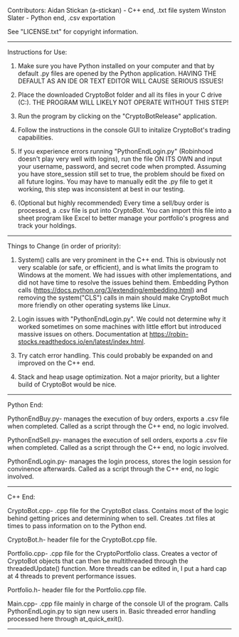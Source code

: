 Contributors:
Aidan Stickan (a-stickan) -  C++ end, .txt file system
Winston Slater - Python end, .csv exportation


See "LICENSE.txt" for copyright information.
________________________________________________________________________________________________________________________________________________________________________

Instructions for Use:
1. Make sure you have Python installed on your computer and that by default .py files are opened by the Python application. HAVING THE DEFAULT AS
   AN IDE OR TEXT EDITOR WILL CAUSE SERIOUS ISSUES!

2. Place the downloaded CryptoBot folder and all its files in your C drive (C:\). THE PROGRAM WILL LIKELY NOT OPERATE WITHOUT THIS STEP!

3. Run the program by clicking on the "CryptoBotRelease" application.

4. Follow the instructions in the console GUI to initalize CryptoBot's trading capabilities.

5. If you experience errors running "PythonEndLogin.py" (Robinhood doesn't play very well with logins), run the file ON ITS OWN
   and input your username, password, and secret code when prompted. Assuming you have store_session still set to true, the problem
   should be fixed on all future logins. You may have to manually edit the .py file to get it working, this step was inconsistent at best
   in our testing.

6. (Optional but highly recommended) Every time a sell/buy order is processed, a .csv file is put into CryptoBot. You can import this file
    into a sheet program like Excel to better manage your portfolio's progress and track your holdings.
________________________________________________________________________________________________________________________________________________________________________

Things to Change (in order of priority):

1. System() calls are very prominent in the C++ end. This is obviously not very scalable (or safe, or efficient), and is what limits the program 
   to Windows at the moment. We had issues with other implementations, and did not have time to resolve the issues behind them.
   Embedding Python calls (https://docs.python.org/3/extending/embedding.html) and removing the system("CLS") calls in main
   should make CryptoBot much more friendly on other operating systems like Linux.

2. Login issues with "PythonEndLogin.py". We could not determine why it worked sometimes on some machines with little effort but introduced massive
   issues on others. Documentation at https://robin-stocks.readthedocs.io/en/latest/index.html.

3. Try catch error handling. This could probably be expanded on and improved on the C++ end.

4. Stack and heap usage optimization. Not a major priority, but a lighter build of CryptoBot would be nice.
________________________________________________________________________________________________________________________________________________________________________

Python End:

PythonEndBuy.py- manages the execution of buy orders, exports a .csv file when completed.
		 Called as a script through the C++ end, no logic involved.

PythonEndSell.py- manages the execution of sell orders, exports a .csv file when completed.
		  Called as a script through the C++ end, no logic involved.

PythonEndLogin.py- manages the login process, stores the login session for convinence afterwards.
		   Called as a script through the C++ end, no logic involved.

__________________________________________________________________________________________________________________________________________________________________________

C++ End:

CryptoBot.cpp- .cpp file for the CryptoBot class. Contains most of the logic behind getting prices
		and determining when to sell. Creates .txt files at times to pass information
		on to the Python end.

CryptoBot.h- header file for the CryptoBot.cpp file.

Portfolio.cpp- .cpp file for the CryptoPortfolio class. Creates a vector of CryptoBot objects that can then be
 		multithreaded through the threadedUpdate() function. More threads can be edited in, I put a hard
		cap at 4 threads to prevent performance issues.

Portfolio.h- header file for the Portfolio.cpp file.

Main.cpp- .cpp file mainly in charge of the console UI of the program. Calls PythonEndLogin.py to sign new users in.
	  Basic threaded error handling processed here through at_quick_exit().

___________________________________________________________________________________________________________________________________________________________________________

